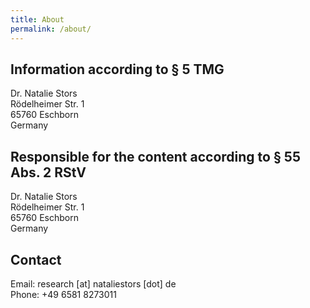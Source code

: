 ```yaml
---
title: About
permalink: /about/
---
```


## Information according to § 5 TMG

Dr. Natalie Stors<br/>
Rödelheimer Str. 1<br/>
65760 Eschborn<br/>
Germany

## Responsible for the content according to § 55 Abs. 2 RStV

Dr. Natalie Stors<br/>
Rödelheimer Str. 1<br/>
65760 Eschborn<br/>
Germany
## Contact

Email: research [at] nataliestors [dot] de<br/>
Phone: +49 6581 8273011
